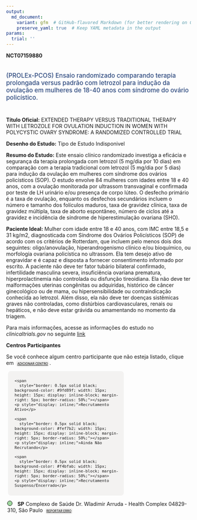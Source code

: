 ```yaml
---
output: 
  md_document:
    variant: gfm  # GitHub-flavored Markdown (for better rendering on GitHub)
    preserve_yaml: true  # Keep YAML metadata in the output
params:
  trial: ''
---
```


<script async src="https://scripts.simpleanalyticscdn.com/latest.js"></script>

**NCT07159880**

<div style="padding: 5px 5px 5px 0px; font-size: 1.20em; font-weight: 500; color: #2E4A7F; text-align: left; margin-bottom: 20px">

(PROLEx-PCOS) Ensaio randomizado comparando terapia prolongada versus
padrão com letrozol para indução da ovulação em mulheres de 18-40 anos
com síndrome do ovário policístico.

</div>

**Título Oficial:** EXTENDED THERAPY VERSUS TRADITIONAL THERAPY WITH
LETROZOLE FOR OVULATION INDUCTION IN WOMEN WITH POLYCYSTIC OVARY
SYNDROME: A RANDOMIZED CONTROLLED TRIAL

**Desenho do Estudo:** Tipo de Estudo Indisponivel

**Resumo do Estudo:** Este ensaio clínico randomizado investiga a
eficácia e segurança da terapia prolongada com letrozol (5 mg/dia por 10
dias) em comparação com a terapia tradicional com letrozol (5 mg/dia por
5 dias) para indução da ovulação em mulheres com síndrome dos ovários
policísticos (SOP). O estudo envolve 84 mulheres com idades entre 18 e
40 anos, com a ovulação monitorada por ultrassom transvaginal e
confirmada por teste de LH urinário e/ou presença de corpo lúteo. O
desfecho primário é a taxa de ovulação, enquanto os desfechos
secundários incluem o número e tamanho dos folículos maduros, taxa de
gravidez clínica, taxa de gravidez múltipla, taxa de aborto espontâneo,
número de ciclos até a gravidez e incidência de síndrome de
hiperestimulação ovariana (SHO).

**Paciente Ideal:** Mulher com idade entre 18 e 40 anos, com IMC entre
18,5 e 31 kg/m2, diagnosticada com Síndrome dos Ovários Policísticos
(SOP) de acordo com os critérios de Rotterdam, que incluem pelo menos
dois dos seguintes: oligo/anovulação, hiperandrogenismo clínico e/ou
bioquímico, ou morfologia ovariana policística no ultrassom. Ela tem
desejo ativo de engravidar e é capaz e disposta a fornecer consentimento
informado por escrito. A paciente não deve ter fator tubário bilateral
confirmado, infertilidade masculina severa, insuficiência ovariana
prematura, hiperprolactinemia não controlada ou disfunção tireoidiana.
Ela não deve ter malformações uterinas congênitas ou adquiridas,
histórico de câncer ginecológico ou de mama, ou hipersensibilidade ou
contraindicação conhecida ao letrozol. Além disso, ela não deve ter
doenças sistêmicas graves não controladas, como distúrbios
cardiovasculares, renais ou hepáticos, e não deve estar grávida ou
amamentando no momento da triagem.

Para mais informações, acesse as informações do estudo no
*clinicaltrials.gov* no seguinte
[link](https://clinicaltrials.gov/ct2/show/NCT07159880)

**Centros Participantes**

Se você conhece algum centro participante que não esteja listado, clique
em
<span style="color: #2E4A7F; margin-left: 2px; padding: 4px; background-color: #f3f2f1; border-radius: 8px; font-weight: 500; font-size: 0.6em"><a
href="https://cancertrialsbr.shinyapps.io/formsapp?study_nct_id=NCT07159880&amp;location_id=N%2FA&amp;location_full_name=N%2FA&amp;form_type=Adicionar%20Centro"
target="_blank">ADICIONAR CENTRO</a></span>.

<div style="margin-bottom: 8px; margin-left: 5px; padding: 8px; max-width: 300px; background-color: #f3f2f1; border-radius: 8px; font-size: 0.9em">

<div style="margin-left: 10px;">

    <span 
      style="border: 0.5px solid black; background-color: #9fd89f; width: 15px; height: 15px; display: inline-block; margin-right: 5px; border-radius: 50%;"></span>
    <p style="display: inline;">Recrutamento Ativo</p>

</div>

<div style="margin-left: 10px;">

    <span 
      style="border: 0.5px solid black; background-color: #fef7b2; width: 15px; height: 15px; display: inline-block; margin-right: 5px; border-radius: 50%;"></span>
    <p style="display: inline;">Ainda Não Recrutando</p>

</div>

<div style="margin-left: 10px;">

    <span 
      style="border: 0.5px solid black; background-color: #f4bfab; width: 15px; height: 15px; display: inline-block; margin-right: 5px; border-radius: 50%;"></span>
    <p style="display: inline;">Recrutamento Suspenso/Encerrado</p>

</div>

</div>

<div style="margin: 3px;">

<span style="border: 0.5px solid black; display: inline-block; width: 12px; height: 12px; border-radius: 50%; margin-right: 10px; padding-bottom: 0px; background-color: #9fd89f;"></span>
<b>SP</b> Complexo de Saúde Dr. Wladimir Arruda - Health Complex
04829-310, São Paulo
<span style="color: #2E4A7F; margin-left: 2px; padding: 4px; background-color: #f3f2f1; border-radius: 8px; font-weight: 500; font-size: 0.6em"><a
href="https://cancertrialsbr.shinyapps.io/formsapp?study_nct_id=NCT07159880&amp;location_id=HEALTHCOMPLEXDRWLADIMIRARRUDASAOPAULOSAOPAULO04829310BRAZIL&amp;location_full_name=Complexo%20de%20Sa%C3%BAde%20Dr.%20Wladimir%20Arruda%20-%20Health%20Complex%2C%2004829-310%2C%20S%C3%A3o%20Paulo&amp;form_type=Reportar%20Erro"
target="_blank">REPORTAR ERRO</a></span>

</div>
